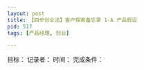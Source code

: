 ```yaml
---
layout: post
title: 【四步创业法】客户探索备忘录 1-A 产品假设
pid: 517
tags: [产品经理, 创业]

---
```


目标：
记录者：
时间：
完成条件：



